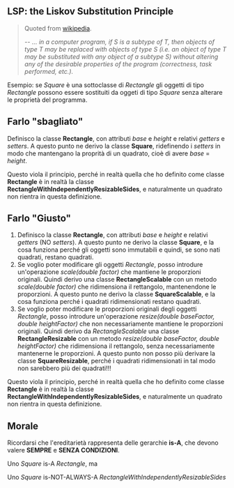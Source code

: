 ## LSP: the Liskov Substitution Principle
> Quoted from [wikipedia](https://en.wikipedia.org/wiki/Liskov_substitution_principle).
>
> -- <cite>... in a computer program, if S is a subtype of T, then objects of type T may be replaced with objects of type S (i.e. an object of type T may be substituted with any object of a subtype S) without altering any of the desirable properties of the program (correctness, task performed, etc.).

Esempio: se *Square* è una sottoclasse di *Rectangle* gli oggetti di tipo *Rectangle* possono essere sostituiti da oggeti di tipo *Square* senza alterare le proprietà del programma.

## Farlo "sbagliato"

Definisco la classe **Rectangle**, con attributi *base* e *height* e relativi *getters* e *setters*.
A questo punto ne derivo la classe **Square**, ridefinendo i *setters* in modo che mantengano la proprità di un quadrato, cioè di avere *base* = *height*.

Questo viola il principio, perché in realtà quella che ho definito come classe **Rectangle** è in realtà la classe **RectangleWithIndependentlyResizableSides**, e naturalmente un quadrato non rientra in questa definizione.

## Farlo "Giusto"
1. Definisco la classe **Rectangle**, con attributi *base* e *height* e relativi *getters* (NO *setters*).
A questo punto ne derivo la classe **Square**, e la cosa funziona perché gli oggetti sono immutabili e quindi, se sono nati quadrati, restano quadrati.
2. Se voglio poter modificare gli oggetti *Rectangle*, posso introdure un'operazione *scale(double factor)* che mantiene le proporzioni originali. Quindi derivo una classe **RectangleScalable** con un metodo *scale(double factor)* che ridimensiona il rettangolo, mantenendone le proporzioni.
A questo punto ne derivo la classe **SquareScalable**, e la cosa funziona perché i quadrati ridimensionati restano quadrati.
3. Se voglio poter modificare le proporzioni originali degli oggetti *Rectangle*, posso introdure un'operazione *resize(double baseFactor, double heightFactor)* che non necessariamente mantiene le proporzioni originali. Quindi derivo da *RectangleScalable* una classe **RectangleResizable** con un metodo *resize(double baseFactor, double heightFactor)* che ridimensiona il rettangolo, senza necessariamente mantenerne le proporzioni. A questo punto non posso più derivare la classe **SquareResizable**, perché i quadrati ridimensionati in tal modo non sarebbero più dei quadrati!!!


Questo viola il principio, perché in realtà quella che ho definito come classe **Rectangle** è in realtà la classe **RectangleWithIndependentlyResizableSides**, e naturalmente un quadrato non rientra in questa definizione.

## Morale
Ricordarsi che l'ereditarietà rappresenta delle gerarchie **is-A**, che devono valere **SEMPRE** e **SENZA CONDIZIONI**.

Uno *Square* is-A *Rectangle*, ma

Uno *Square* is-NOT-ALWAYS-A *RectangleWithIndependentlyResizableSides*
